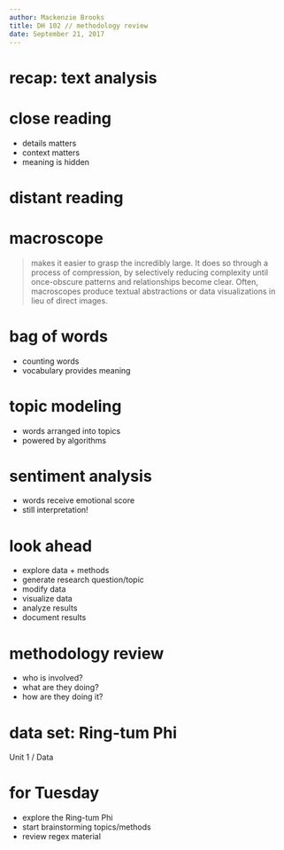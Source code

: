 ```yaml
---
author: Mackenzie Brooks
title: DH 102 // methodology review
date: September 21, 2017
---
```


# recap: text analysis

# close reading
* details matters
* context matters
* meaning is hidden

# distant reading 

# macroscope
> makes it easier to grasp the incredibly large. It does so through a process of compression, by selectively reducing complexity until once-obscure patterns and relationships become clear. Often, macroscopes produce textual abstractions or data visualizations in lieu of direct images.

# bag of words 
* counting words
* vocabulary provides meaning

# topic modeling
* words arranged into topics
* powered by algorithms

# sentiment analysis
* words receive emotional score
* still interpretation! 

# look ahead 
* explore data + methods
* generate research question/topic
* modify data
* visualize data 
* analyze results 
* document results 

# methodology review 
* who is involved?
* what are they doing?
* how are they doing it?

# data set: Ring-tum Phi
Unit 1 / Data 

# for Tuesday
* explore the Ring-tum Phi
* start brainstorming topics/methods
* review regex material
